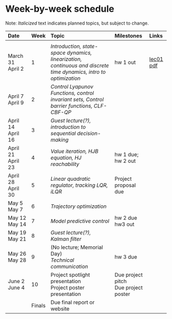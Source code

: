 # Week-by-week schedule
Note: *Italicized* text indicates planned topics, but subject to change.

|  Date      |  Week  |  Topic  |  Milestones  |  Links  |
| :--------- | ------ | :---- | :--------- | :-------------- |
| <img width=150/> ||||
| March 31 <br> April 2  |   1    | *Introduction, state-space dynamics, linearization, continuous and discrete time dynamics, intro to optimization* | hw 1 out | [lec01 pdf](/pdfs/lecture_01.pdf)|
| April 7 <br> April 9   |   2    | *Control Lyapunov Functions, control invariant sets, Control barrier functions, CLF-CBF-QP* | | |
| April 14 <br> April 16 |   3    | *Guest lecture(?), introduction to sequential decision-making*  | | |
| April 21 <br> April 23 |   4    | *Value iteration, HJB equation, HJ reachability* | hw 1 due; <br> hw 2 out | |
| April 28 <br> April 30 |   5    | *Linear quadratic regulator, tracking LQR, iLQR* | Project proposal due | |
| May 5 <br> May 7       |   6    | *Trajectory optimization* | | |
| May 12 <br> May 14     |   7    | *Model predictive control* | hw 2 due <br> hw3 out| |
| May 19 <br> May 21     |   8    | *Guest lecture(?), Kalman filter*| | |
| May 26 <br> May 28     |   9    | (No lecture; Memorial Day) <br> *Technical communication* | hw 3 due | |
| June 2 <br> June 4     |   10   | Project spotlight presentation <br> Project poster presentation | Due project pitch <br> Due project poster | |
|                        | Finals | Due final report or website | | |
